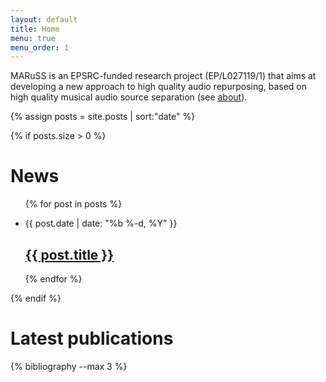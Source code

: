 ```yaml
---
layout: default
title: Home
menu: true
menu_order: 1
---
```


MARuSS is an EPSRC-funded research project (EP/L027119/1) that aims at
developing a new approach to high quality audio repurposing, based on high
quality musical audio source separation (see <a href="about">about</a>).

{% assign posts = site.posts | sort:"date"  %}

{% if posts.size > 0 %}
# News
<ul class="post-list">

{% for post in posts %}
<li>
<span class="post-meta">{{ post.date | date: "%b %-d, %Y" }}</span>
<h2>
<a class="post-link" href="{{ page.url | prepend: site.baseurl }}">{{ post.title }}</a>
</h2>
</li>
{% endfor %}
</ul>
{% endif %}

# Latest publications

{% bibliography --max 3 %}
